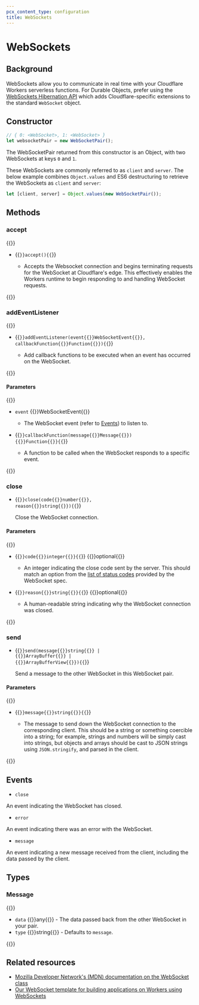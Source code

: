 ```yaml
---
pcx_content_type: configuration
title: WebSockets
---
```


# WebSockets

## Background

WebSockets allow you to communicate in real time with your Cloudflare Workers serverless functions. For Durable Objects, prefer using the [WebSockets Hibernation API](/workers/runtime-apis/durable-objects/#websockets-hibernation-api) which adds Cloudflare-specific extensions to the standard `WebSocket` object.

## Constructor

```js
// { 0: <WebSocket>, 1: <WebSocket> }
let websocketPair = new WebSocketPair();
```

The WebSocketPair returned from this constructor is an Object, with two WebSockets at keys `0` and `1`.

These WebSockets are commonly referred to as `client` and `server`. The below example combines `Object.values` and ES6 destructuring to retrieve the WebSockets as `client` and `server`:

```js
let [client, server] = Object.values(new WebSocketPair());
```

## Methods

### accept

{{<definitions>}}

- {{<code>}}accept(){{</code>}}

  - Accepts the Websocket connection and begins terminating requests for the WebSocket at Cloudflare's edge. This effectively enables the Workers runtime to begin responding to and handling WebSocket requests.

{{</definitions>}}

### addEventListener

{{<definitions>}}

- {{<code>}}addEventListener(event{{<param-type>}}WebSocketEvent{{</param-type>}}, callbackFunction{{<param-type>}}Function{{</param-type>}}){{</code>}}

  - Add callback functions to be executed when an event has occurred on the WebSocket.

{{</definitions>}}

#### Parameters

{{<definitions>}}

- `event` {{<type-link href="#events">}}WebSocketEvent{{</type-link>}}

  - The WebSocket event (refer to [Events](/workers/runtime-apis/websockets/#events)) to listen to.

- {{<code>}}callbackFunction(message{{<type-link href="#message">}}Message{{</type-link>}}) {{<type>}}Function{{</type>}}{{</code>}}

  - A function to be called when the WebSocket responds to a specific event.

{{</definitions>}}

### close

- {{<code>}}close(code{{<param-type>}}number{{</param-type>}}, reason{{<param-type>}}string{{</param-type>}}){{</code>}}

  Close the WebSocket connection.

#### Parameters

{{<definitions>}}

- {{<code>}}code{{<param-type>}}integer{{</param-type>}}{{</code>}} {{<prop-meta>}}optional{{</prop-meta>}}

  - An integer indicating the close code sent by the server. This should match an option from the [list of status codes](https://developer.mozilla.org/en-US/docs/Web/API/CloseEvent#status_codes) provided by the WebSocket spec.

- {{<code>}}reason{{<param-type>}}string{{</param-type>}}{{</code>}} {{<prop-meta>}}optional{{</prop-meta>}}

  - A human-readable string indicating why the WebSocket connection was closed.

{{</definitions>}}

### send

- {{<code>}}send(message{{<param-type>}}string{{</param-type>}} | {{<param-type>}}ArrayBuffer{{</param-type>}} | {{<param-type>}}ArrayBufferView{{</param-type>}}){{</code>}}

  Send a message to the other WebSocket in this WebSocket pair.

#### Parameters

{{<definitions>}}

- {{<code>}}message{{<param-type>}}string{{</param-type>}}{{</code>}}

  - The message to send down the WebSocket connection to the corresponding client. This should be a string or something coercible into a string; for example, strings and numbers will be simply cast into strings, but objects and arrays should be cast to JSON strings using <code>JSON.stringify</code>, and parsed in the client.

{{</definitions>}}

## Events

- `close`

An event indicating the WebSocket has closed.

- `error`

An event indicating there was an error with the WebSocket.

- `message`

An event indicating a new message received from the client, including the data passed by the client.

## Types

### Message

{{<definitions>}}

- `data` {{<type>}}any{{</type>}} - The data passed back from the other WebSocket in your pair.
- `type` {{<type>}}string{{</type>}} - Defaults to `message`.

{{</definitions>}}

## Related resources

- [Mozilla Developer Network's (MDN) documentation on the WebSocket class](https://developer.mozilla.org/en-US/docs/Web/API/WebSocket)
- [Our WebSocket template for building applications on Workers using WebSockets](https://github.com/cloudflare/websocket-template)
